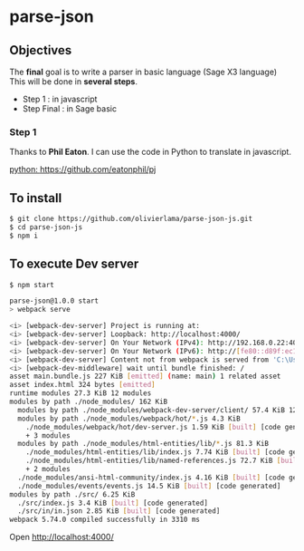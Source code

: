 # parse-json

## Objectives

The **final** goal is to write a parser in basic language (Sage X3 language)
This will be done in **several steps**.

- Step 1 : in javascript
- Step Final : in Sage basic

### Step 1

Thanks to **Phil Eaton**.
I can use the code in Python to translate in javascript.

[python: https://github.com/eatonphil/pj ](https://github.com/eatonphil/pj)

## To install

```sh
$ git clone https://github.com/olivierlama/parse-json-js.git
$ cd parse-json-js
$ npm i

```

## To execute Dev server

```sh
$ npm start

parse-json@1.0.0 start
> webpack serve

<i> [webpack-dev-server] Project is running at:
<i> [webpack-dev-server] Loopback: http://localhost:4000/
<i> [webpack-dev-server] On Your Network (IPv4): http://192.168.0.22:4000/
<i> [webpack-dev-server] On Your Network (IPv6): http://[fe80::d89f:ec1c:f3cd:72d5]:4000/
<i> [webpack-dev-server] Content not from webpack is served from 'C:\Users\olivier\DATAS_DEV\Github\parse-json-js\dist' directory
<i> [webpack-dev-middleware] wait until bundle finished: /
asset main.bundle.js 227 KiB [emitted] (name: main) 1 related asset
asset index.html 324 bytes [emitted]
runtime modules 27.3 KiB 12 modules
modules by path ./node_modules/ 162 KiB
  modules by path ./node_modules/webpack-dev-server/client/ 57.4 KiB 12 modules
  modules by path ./node_modules/webpack/hot/*.js 4.3 KiB
    ./node_modules/webpack/hot/dev-server.js 1.59 KiB [built] [code generated]
    + 3 modules
  modules by path ./node_modules/html-entities/lib/*.js 81.3 KiB
    ./node_modules/html-entities/lib/index.js 7.74 KiB [built] [code generated]
    ./node_modules/html-entities/lib/named-references.js 72.7 KiB [built] [code generated]
    + 2 modules
  ./node_modules/ansi-html-community/index.js 4.16 KiB [built] [code generated]
  ./node_modules/events/events.js 14.5 KiB [built] [code generated]
modules by path ./src/ 6.25 KiB
  ./src/index.js 3.4 KiB [built] [code generated]
  ./src/in/in.json 2.85 KiB [built] [code generated]
webpack 5.74.0 compiled successfully in 3310 ms

```

Open [http://localhost:4000/](http://localhost:4000/)
